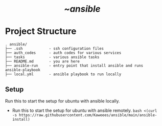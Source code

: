 <div align="center">
  <h1><em>~ansible</em></h1>
</div>

# Project Structure
```
. ansible/
├── .ssh            - ssh configuration files
├── auth_codes      - auth codes for various services
├── tasks           - various ansible tasks
├── README.md       - you are here
├── ansible-run     - entry point that install ansible and runs ansible-playbook
├── local.yml       - ansible playbook to run locally
```

## Setup
Run this to start the setup for ubuntu with ansible locally.

- Run this to start the setup for ubuntu with ansible remotely.
`bash <(curl -s https://raw.githubusercontent.com/Kaweees/ansible/main/ansible-install)`

